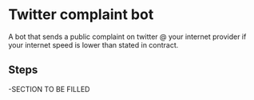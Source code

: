 # Twitter complaint bot

A bot that sends a public complaint on twitter @ your internet provider if 
your internet speed is lower than stated in contract.

## Steps

-SECTION TO BE FILLED